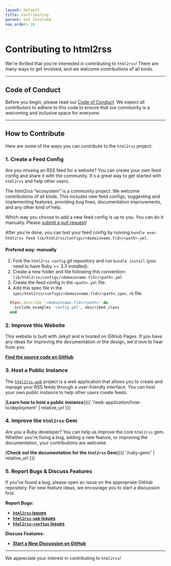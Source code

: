 ```yaml
---
layout: default
title: Contributing
parent: Get Involved
nav_order: 10
---
```


# Contributing to html2rss

We're thrilled that you're interested in contributing to `html2rss`! There are many ways to get involved, and we welcome contributions of all kinds.

---

## Code of Conduct

Before you begin, please read our [Code of Conduct](https://github.com/html2rss/.github/blob/main/CODE_OF_CONDUCT.md). We expect all contributors to adhere to this code to ensure that our community is a welcoming and inclusive space for everyone.

---

## How to Contribute

Here are some of the ways you can contribute to the `html2rss` project:

### 1. Create a Feed Config

Are you missing an RSS feed for a website? You can create your own feed config and share it with the community. It's a great way to get started with `html2rss` and help other users.

The html2rss "ecosystem" is a community project. We welcome contributions of all kinds. This includes new feed configs, suggesting and implementing features, providing bug fixes, documentation improvements, and any other kind of help.

Which way you choose to add a new feed config is up to you. You can do it manually. Please [submit a pull request](https://docs.github.com/en/pull-requests/collaborating-with-pull-requests/proposing-changes-to-your-work-with-pull-requests/creating-a-pull-request-from-a-fork)!

After you're done, you can test your feed config by running `bundle exec html2rss feed lib/html2rss/configs/<domainname.tld>/<path>.yml`.

#### Prefered way: manually

1. Fork the `html2rss-config` git repository and run `bundle install` (you need to have Ruby >= 3.3 installed).
2. Create a new folder and file following this convention: `lib/html2rss/configs/<domainname.tld>/<path>.yml`
3. Create the feed config in the `<path>.yml` file.
4. Add this spec file in the `spec/html2rss/configs/<domainname.tld>/<path>_spec.rb` file.

```ruby
  RSpec.describe '<domainname.tld>/<path>' do
    include_examples 'config.yml', described_class
  end
```

### 2. Improve this Website

This website is built with Jekyll and is hosted on GitHub Pages. If you have any ideas for improving the documentation or the design, we'd love to hear from you.

[**Find the source code on GitHub**](https://github.com/html2rss/html2rss.github.io)

### 3. Host a Public Instance

The [`html2rss-web`](https://github.com/html2rss/html2rss-web) project is a web application that allows you to create and manage your RSS feeds through a user-friendly interface. You can host your own public instance to help other users create feeds.

[**Learn how to host a public instance**]({{ '/web-application/how-to/deployment' | relative_url }})

### 4. Improve the `html2rss` Gem

Are you a Ruby developer? You can help us improve the core `html2rss` gem. Whether you're fixing a bug, adding a new feature, or improving the documentation, your contributions are welcome.

[**Check out the documentation for the `html2rss` Gem**]({{ '/ruby-gem/' | relative_url }})

### 5. Report Bugs & Discuss Features

If you've found a bug, please open an issue on the appropriate GitHub repository. For new feature ideas, we encourage you to start a discussion first.

**Report Bugs:**

- [**`html2rss` issues**](https://github.com/html2rss/html2rss/issues)
- [**`html2rss-web` issues**](https://github.com/html2rss/html2rss-web/issues)
- [**`html2rss-configs` issues**](https://github.com/html2rss/html2rss-configs/issues)

**Discuss Features:**

- [**Start a New Discussion on GitHub**](https://github.com/orgs/html2rss/discussions)

---

We appreciate your interest in contributing to `html2rss`!
